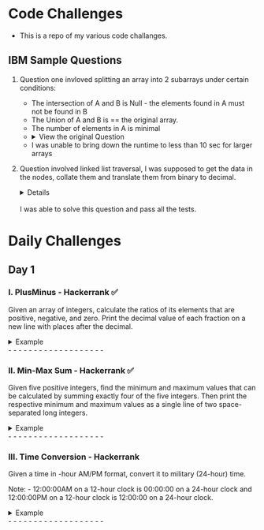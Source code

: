 # Code Challenges

- This is a repo of my various code challanges.

## IBM Sample Questions

1. Question one invloved splitting an array into 2 subarrays under certain conditions:

   - The intersection of A and B is Null - the elements found in A must not be found in B
   - The Union of A and B is == the original array.
   - The number of elements in A is minimal
   - <details closed>
     <summary>View the original Question</summary>
       <img src="images/qn1.png">
     </details>
   - I was unable to bring down the runtime to less than 10 sec for larger arrays

2. Question involved linked list traversal, I was supposed to get the data in the nodes, collate them and translate them from binary to decimal. <br> <details closed>
   - <summary>View the original Question</summary>
       <img src="images/qn2.png">
     </details> <br> I was able to solve this question and pass all the tests.

# Daily Challenges

## Day 1

### I. PlusMinus - Hackerrank ✅

Given an array of integers, calculate the ratios of its elements that are positive, negative, and zero.
Print the decimal value of each fraction on a new line with places after the decimal.

<details closed>
     <summary>Example</summary>
       <img src="images/day1q1.png">
     </details>
-  -  -  -  -  -  -  -  -  -  -  -  -  -  -  -  -  -  -  
<br>

### II. Min-Max Sum - Hackerrank ✅

Given five positive integers, find the minimum and maximum values that can be calculated by summing exactly four of the five integers. Then print the respective minimum and maximum values as a single line of two space-separated long integers.

<details closed>
     <summary>Example</summary>
       <img src="images/day1qn2.png">
     </details>
-  -  -  -  -  -  -  -  -  -  -  -  -  -  -  -  -  -  -  
<br>

### III. Time Conversion - Hackerrank

Given a time in -hour AM/PM format, convert it to military (24-hour) time.

Note: - 12:00:00AM on a 12-hour clock is 00:00:00 on a 24-hour clock and 12:00:00PM on a 12-hour clock is 12:00:00 on a 24-hour clock.

<details closed>
     <summary>Example</summary>
       <img src="images/day1qn3.png">
     </details>
-  -  -  -  -  -  -  -  -  -  -  -  -  -  -  -  -  -  -  
<br>

